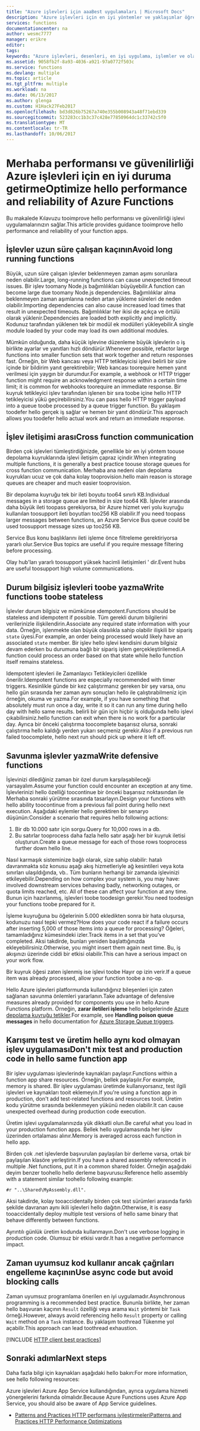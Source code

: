 ```yaml
---
title: "Azure işlevleri için aaaBest uygulamaları | Microsoft Docs"
description: "Azure işlevleri için en iyi yöntemler ve yaklaşımlar öğrenin."
services: functions
documentationcenter: na
author: wesmc7777
manager: erikre
editor: 
tags: 
keywords: "Azure işlevleri, desenleri, en iyi uygulama, işlemler ve olay işleme, Web kancalarını, dinamik işlem, sunucusuz mimarisi"
ms.assetid: 9058fb2f-8a93-4036-a921-97a0772f503c
ms.service: functions
ms.devlang: multiple
ms.topic: article
ms.tgt_pltfrm: multiple
ms.workload: na
ms.date: 06/13/2017
ms.author: glenga
ms.custom: H1Hack27Feb2017
ms.openlocfilehash: bd3d826b75267a740e355b008943a48f71ebd339
ms.sourcegitcommit: 523283cc1b3c37c428e77850964dc1c33742c5f0
ms.translationtype: MT
ms.contentlocale: tr-TR
ms.lasthandoff: 10/06/2017
---
```

# <a name="optimize-hello-performance-and-reliability-of-azure-functions"></a><span data-ttu-id="6a785-104">Merhaba performansı ve güvenilirliği Azure işlevleri için en iyi duruma getirme</span><span class="sxs-lookup"><span data-stu-id="6a785-104">Optimize hello performance and reliability of Azure Functions</span></span>

<span data-ttu-id="6a785-105">Bu makalede Kılavuzu tooimprove hello performansı ve güvenilirliği işlevi uygulamalarınızın sağlar.</span><span class="sxs-lookup"><span data-stu-id="6a785-105">This article provides guidance tooimprove hello performance and reliability of your function apps.</span></span> 


## <a name="avoid-long-running-functions"></a><span data-ttu-id="6a785-106">İşlevler uzun süre çalışan kaçının</span><span class="sxs-lookup"><span data-stu-id="6a785-106">Avoid long running functions</span></span>

<span data-ttu-id="6a785-107">Büyük, uzun süre çalışan işlevler beklenmeyen zaman aşımı sorunlara neden olabilir.</span><span class="sxs-lookup"><span data-stu-id="6a785-107">Large, long-running functions can cause unexpected timeout issues.</span></span> <span data-ttu-id="6a785-108">Bir işlev toomany Node.js bağımlılıkları büyüyebilir.</span><span class="sxs-lookup"><span data-stu-id="6a785-108">A function can become large due toomany Node.js dependencies.</span></span> <span data-ttu-id="6a785-109">Bağımlılıklar alma beklenmeyen zaman aşımlarına neden artan yükleme süreleri de neden olabilir.</span><span class="sxs-lookup"><span data-stu-id="6a785-109">Importing dependencies can also cause increased load times that result in unexpected timeouts.</span></span> <span data-ttu-id="6a785-110">Bağımlılıklar her ikisi de açıkça ve örtülü olarak yüklenir.</span><span class="sxs-lookup"><span data-stu-id="6a785-110">Dependencies are loaded both explicitly and implicitly.</span></span> <span data-ttu-id="6a785-111">Kodunuz tarafından yüklenen tek bir modül ek modülleri yükleyebilir.</span><span class="sxs-lookup"><span data-stu-id="6a785-111">A single module loaded by your code may load its own additional modules.</span></span>  

<span data-ttu-id="6a785-112">Mümkün olduğunda, daha küçük işlevine düzenleme büyük işlevlerin o iş birlikte ayarlar ve yanıtları hızlı döndürür.</span><span class="sxs-lookup"><span data-stu-id="6a785-112">Whenever possible, refactor large functions into smaller function sets that work together and return responses fast.</span></span> <span data-ttu-id="6a785-113">Örneğin, bir Web kancası veya HTTP tetikleyicisi işlevi belirli bir süre içinde bir bildirim yanıt gerektirebilir; Web kancası toorequire hemen yanıt verilmesi için yaygın bir durumdur.</span><span class="sxs-lookup"><span data-stu-id="6a785-113">For example, a webhook or HTTP trigger function might require an acknowledgment response within a certain time limit; it is common for webhooks toorequire an immediate response.</span></span> <span data-ttu-id="6a785-114">Bir kuyruk tetikleyici işlev tarafından işlenen bir sıra toobe içine hello HTTP tetikleyicisi yükü geçirebilirsiniz.</span><span class="sxs-lookup"><span data-stu-id="6a785-114">You can pass hello HTTP trigger payload into a queue toobe processed by a queue trigger function.</span></span> <span data-ttu-id="6a785-115">Bu yaklaşım toodefer hello gerçek iş sağlar ve hemen bir yanıt döndürür.</span><span class="sxs-lookup"><span data-stu-id="6a785-115">This approach allows you toodefer hello actual work and return an immediate response.</span></span>


## <a name="cross-function-communication"></a><span data-ttu-id="6a785-116">İşlev iletişimi arası</span><span class="sxs-lookup"><span data-stu-id="6a785-116">Cross function communication</span></span>

<span data-ttu-id="6a785-117">Birden çok işlevleri tümleştirdiğinizde, genellikle bir en iyi yöntem toouse depolama kuyruklarında işlevi iletişim çapraz içindir.</span><span class="sxs-lookup"><span data-stu-id="6a785-117">When integrating multiple functions, it is generally a best practice toouse storage queues for cross function communication.</span></span>  <span data-ttu-id="6a785-118">Merhaba ana nedeni olan depolama kuyrukları ucuz ve çok daha kolay tooprovision.</span><span class="sxs-lookup"><span data-stu-id="6a785-118">hello main reason is storage queues are cheaper and much easier tooprovision.</span></span> 

<span data-ttu-id="6a785-119">Bir depolama kuyruğu tek bir ileti boyutu too64 sınırlı KB.</span><span class="sxs-lookup"><span data-stu-id="6a785-119">Individual messages in a storage queue are limited in size too64 KB.</span></span> <span data-ttu-id="6a785-120">İşlevler arasında daha büyük ileti toopass gerekiyorsa, bir Azure hizmet veri yolu kuyruğu kullanılan toosupport ileti boyutları too256 KB olabilir.</span><span class="sxs-lookup"><span data-stu-id="6a785-120">If you need toopass larger messages between functions, an Azure Service Bus queue could be used toosupport message sizes up too256 KB.</span></span>

<span data-ttu-id="6a785-121">Service Bus konu başlıklarını ileti işleme önce filtreleme gerektiriyorsa yararlı olur.</span><span class="sxs-lookup"><span data-stu-id="6a785-121">Service Bus topics are useful if you require message filtering before processing.</span></span>

<span data-ttu-id="6a785-122">Olay hub'ları yararlı toosupport yüksek hacimli iletişimleri ' dir.</span><span class="sxs-lookup"><span data-stu-id="6a785-122">Event hubs are useful toosupport high volume communications.</span></span>


## <a name="write-functions-toobe-stateless"></a><span data-ttu-id="6a785-123">Durum bilgisiz işlevleri toobe yazma</span><span class="sxs-lookup"><span data-stu-id="6a785-123">Write functions toobe stateless</span></span> 

<span data-ttu-id="6a785-124">İşlevler durum bilgisiz ve mümkünse ıdempotent.</span><span class="sxs-lookup"><span data-stu-id="6a785-124">Functions should be stateless and idempotent if possible.</span></span> <span data-ttu-id="6a785-125">Tüm gerekli durum bilgilerini verilerinizle ilişkilendirin.</span><span class="sxs-lookup"><span data-stu-id="6a785-125">Associate any required state information with your data.</span></span> <span data-ttu-id="6a785-126">Örneğin, işlenmekte olan büyük olasılıkla sahip olabilir ilişkili bir sipariş `state` üyesi.</span><span class="sxs-lookup"><span data-stu-id="6a785-126">For example, an order being processed would likely have an associated `state` member.</span></span> <span data-ttu-id="6a785-127">Bir işlev hello işlevi kendisini durum bilgisiz devam ederken bu durumuna bağlı bir sipariş işlem gerçekleştirilemedi.</span><span class="sxs-lookup"><span data-stu-id="6a785-127">A function could process an order based on that state while hello function itself remains stateless.</span></span> 

<span data-ttu-id="6a785-128">Idempotent işlevleri ile Zamanlayıcı Tetikleyicileri özellikle önerilir.</span><span class="sxs-lookup"><span data-stu-id="6a785-128">Idempotent functions are especially recommended with timer triggers.</span></span> <span data-ttu-id="6a785-129">Kesinlikle günde bir kez çalıştırmanız gereken bir şey varsa, onu hello gün sırasında her zaman aynı sonuçları hello ile çalıştırabilmeniz için örneğin, okuma ve yazma.</span><span class="sxs-lookup"><span data-stu-id="6a785-129">For example, if you have something that absolutely must run once a day, write it so it can run any time during hello day with hello same results.</span></span> <span data-ttu-id="6a785-130">belirli bir gün için hiçbir iş olduğunda hello işlevi çıkabilirsiniz.</span><span class="sxs-lookup"><span data-stu-id="6a785-130">hello function can exit when there is no work for a particular day.</span></span> <span data-ttu-id="6a785-131">Ayrıca bir önceki çalıştırma toocomplete başarısız olursa, sonraki çalıştırma hello kaldığı yerden yukarı seçmeniz gerekir.</span><span class="sxs-lookup"><span data-stu-id="6a785-131">Also if a previous run failed toocomplete, hello next run should pick up where it left off.</span></span>


## <a name="write-defensive-functions"></a><span data-ttu-id="6a785-132">Savunma işlevler yazma</span><span class="sxs-lookup"><span data-stu-id="6a785-132">Write defensive functions</span></span>

<span data-ttu-id="6a785-133">İşlevinizi dilediğiniz zaman bir özel durum karşılaşabileceği varsayalım.</span><span class="sxs-lookup"><span data-stu-id="6a785-133">Assume your function could encounter an exception at any time.</span></span> <span data-ttu-id="6a785-134">İşlevlerinizi hello özelliği toocontinue bir önceki başarısız noktasından ile Merhaba sonraki yürütme sırasında tasarlayın.</span><span class="sxs-lookup"><span data-stu-id="6a785-134">Design your functions with hello ability toocontinue from a previous fail point during hello next execution.</span></span> <span data-ttu-id="6a785-135">Aşağıdaki eylemler hello gerektiren bir senaryo düşünün:</span><span class="sxs-lookup"><span data-stu-id="6a785-135">Consider a scenario that requires hello following actions:</span></span>

1. <span data-ttu-id="6a785-136">Bir db 10.000 satır için sorgu.</span><span class="sxs-lookup"><span data-stu-id="6a785-136">Query for 10,000 rows in a db.</span></span>
2. <span data-ttu-id="6a785-137">Bu satırlar tooprocess daha fazla hello satır aşağı her bir kuyruk iletisi oluşturun.</span><span class="sxs-lookup"><span data-stu-id="6a785-137">Create a queue message for each of those rows tooprocess further down hello line.</span></span>
 
<span data-ttu-id="6a785-138">Nasıl karmaşık sisteminize bağlı olarak, size sahip olabilir: hatalı davranmakta söz konusu aşağı akış hizmetleriyle ağ kesintileri veya kota sınırları ulaşıldığında, vb.. Tüm bunların herhangi bir zamanda işlevinizi etkileyebilir.</span><span class="sxs-lookup"><span data-stu-id="6a785-138">Depending on how complex your system is, you may have: involved downstream services behaving badly, networking outages, or quota limits reached, etc. All of these can affect your function at any time.</span></span> <span data-ttu-id="6a785-139">Bunun için hazırlanmış, işlevleri toobe toodesign gerekir.</span><span class="sxs-lookup"><span data-stu-id="6a785-139">You need toodesign your functions toobe prepared for it.</span></span>

<span data-ttu-id="6a785-140">İşleme kuyruğuna bu öğelerinin 5.000 ekledikten sonra bir hata oluşursa, kodunuzu nasıl tepki vermez?</span><span class="sxs-lookup"><span data-stu-id="6a785-140">How does your code react if a failure occurs after inserting 5,000 of those items into a queue for processing?</span></span> <span data-ttu-id="6a785-141">Öğeleri, tamamladığınız kümesindeki izler.</span><span class="sxs-lookup"><span data-stu-id="6a785-141">Track items in a set that you’ve completed.</span></span> <span data-ttu-id="6a785-142">Aksi takdirde, bunları yeniden başlattığınızda ekleyebilirsiniz.</span><span class="sxs-lookup"><span data-stu-id="6a785-142">Otherwise, you might insert them again next time.</span></span> <span data-ttu-id="6a785-143">Bu, iş akışınızı üzerinde ciddi bir etkisi olabilir.</span><span class="sxs-lookup"><span data-stu-id="6a785-143">This can have a serious impact on your work flow.</span></span> 

<span data-ttu-id="6a785-144">Bir kuyruk öğesi zaten işlenmiş ise işlevi toobe Hayır op izin verir.</span><span class="sxs-lookup"><span data-stu-id="6a785-144">If a queue item was already processed, allow your function toobe a no-op.</span></span>

<span data-ttu-id="6a785-145">Hello Azure işlevleri platformunda kullandığınız bileşenleri için zaten sağlanan savunma önlemleri yararlanın.</span><span class="sxs-lookup"><span data-stu-id="6a785-145">Take advantage of defensive measures already provided for components you use in hello Azure Functions platform.</span></span> <span data-ttu-id="6a785-146">Örneğin, **zarar iletileri işleme** hello belgelerinde [Azure depolama kuyruğu tetikler](functions-bindings-storage-queue.md#trigger).</span><span class="sxs-lookup"><span data-stu-id="6a785-146">For example, see **Handling poison queue messages** in hello documentation for [Azure Storage Queue triggers](functions-bindings-storage-queue.md#trigger).</span></span>
 

## <a name="dont-mix-test-and-production-code-in-hello-same-function-app"></a><span data-ttu-id="6a785-147">Karışımı test ve üretim hello aynı kod olmayan işlev uygulaması</span><span class="sxs-lookup"><span data-stu-id="6a785-147">Don't mix test and production code in hello same function app</span></span>

<span data-ttu-id="6a785-148">Bir işlev uygulaması işlevlerinde kaynakları paylaşır.</span><span class="sxs-lookup"><span data-stu-id="6a785-148">Functions within a function app share resources.</span></span> <span data-ttu-id="6a785-149">Örneğin, bellek paylaşılır.</span><span class="sxs-lookup"><span data-stu-id="6a785-149">For example, memory is shared.</span></span> <span data-ttu-id="6a785-150">Bir işlev uygulaması üretimde kullanıyorsanız, test ilgili işlevleri ve kaynakları tooit eklemeyin.</span><span class="sxs-lookup"><span data-stu-id="6a785-150">If you're using a function app in production, don't add test-related functions and resources tooit.</span></span> <span data-ttu-id="6a785-151">Üretim kodu yürütme sırasında beklenmeyen yükünü neden olabilir.</span><span class="sxs-lookup"><span data-stu-id="6a785-151">It can cause unexpected overhead during production code execution.</span></span>

<span data-ttu-id="6a785-152">Üretim işlevi uygulamalarınızda yük dikkatli olun.</span><span class="sxs-lookup"><span data-stu-id="6a785-152">Be careful what you load in your production function apps.</span></span> <span data-ttu-id="6a785-153">Bellek hello uygulamasında her işlev üzerinden ortalaması alınır.</span><span class="sxs-lookup"><span data-stu-id="6a785-153">Memory is averaged across each function in hello app.</span></span>

<span data-ttu-id="6a785-154">Birden çok .net işlevlerde başvurulan paylaşılan bir derleme varsa, ortak bir paylaşılan klasöre yerleştirin.</span><span class="sxs-lookup"><span data-stu-id="6a785-154">If you have a shared assembly referenced in multiple .Net functions, put it in a common shared folder.</span></span> <span data-ttu-id="6a785-155">Örneğin aşağıdaki deyim benzer toohello hello derleme başvurusu:</span><span class="sxs-lookup"><span data-stu-id="6a785-155">Reference hello assembly with a statement similar toohello following example:</span></span> 

    #r "..\Shared\MyAssembly.dll". 

<span data-ttu-id="6a785-156">Aksi takdirde, kolay tooaccidentally birden çok test sürümleri arasında farklı şekilde davranan aynı ikili işlevleri hello dağıtın.</span><span class="sxs-lookup"><span data-stu-id="6a785-156">Otherwise, it is easy tooaccidentally deploy multiple test versions of hello same binary that behave differently between functions.</span></span>

<span data-ttu-id="6a785-157">Ayrıntılı günlük üretim kodunda kullanmayın.</span><span class="sxs-lookup"><span data-stu-id="6a785-157">Don't use verbose logging in production code.</span></span> <span data-ttu-id="6a785-158">Olumsuz bir etkisi vardır.</span><span class="sxs-lookup"><span data-stu-id="6a785-158">It has a negative performance impact.</span></span>



## <a name="use-async-code-but-avoid-blocking-calls"></a><span data-ttu-id="6a785-159">Zaman uyumsuz kod kullanır ancak çağrıları engelleme kaçının</span><span class="sxs-lookup"><span data-stu-id="6a785-159">Use async code but avoid blocking calls</span></span>

<span data-ttu-id="6a785-160">Zaman uyumsuz programlama önerilen en iyi uygulamadır.</span><span class="sxs-lookup"><span data-stu-id="6a785-160">Asynchronous programming is a recommended best practice.</span></span> <span data-ttu-id="6a785-161">Bununla birlikte, her zaman hello başvuran kaçının `Result` özelliği veya arama `Wait` yöntemi bir `Task` örneği.</span><span class="sxs-lookup"><span data-stu-id="6a785-161">However, always avoid referencing hello `Result` property or calling `Wait` method on a `Task` instance.</span></span> <span data-ttu-id="6a785-162">Bu yaklaşım toothread Tükenme yol açabilir.</span><span class="sxs-lookup"><span data-stu-id="6a785-162">This approach can lead toothread exhaustion.</span></span>


[!INCLUDE [HTTP client best practices](../../includes/functions-http-client-best-practices.md)]

## <a name="next-steps"></a><span data-ttu-id="6a785-163">Sonraki adımlar</span><span class="sxs-lookup"><span data-stu-id="6a785-163">Next steps</span></span>
<span data-ttu-id="6a785-164">Daha fazla bilgi için kaynakları aşağıdaki hello bakın:</span><span class="sxs-lookup"><span data-stu-id="6a785-164">For more information, see hello following resources:</span></span>

<span data-ttu-id="6a785-165">Azure işlevleri Azure App Service kullandığından, ayrıca uygulama hizmeti yönergelerini farkında olmalıdır.</span><span class="sxs-lookup"><span data-stu-id="6a785-165">Because Azure Functions uses Azure App Service, you should also be aware of  App Service guidelines.</span></span>
* [<span data-ttu-id="6a785-166">Patterns and Practices HTTP performans iyileştirmeleri</span><span class="sxs-lookup"><span data-stu-id="6a785-166">Patterns and Practices HTTP Performance Optimizations</span></span>](https://docs.microsoft.com/azure/architecture/antipatterns/improper-instantiation/)

